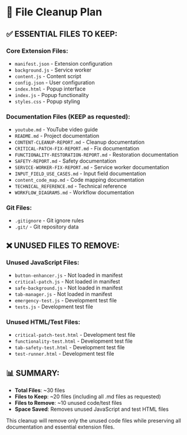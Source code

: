 # 🧹 File Cleanup Plan

## ✅ **ESSENTIAL FILES TO KEEP:**

### Core Extension Files:
- `manifest.json` - Extension configuration
- `background.js` - Service worker
- `content.js` - Content script  
- `config.json` - User configuration
- `index.html` - Popup interface
- `index.js` - Popup functionality
- `styles.css` - Popup styling

### Documentation Files (KEEP as requested):
- `youtube.md` - YouTube video guide
- `README.md` - Project documentation
- `CONTENT-CLEANUP-REPORT.md` - Cleanup documentation
- `CRITICAL-PATCH-FIX-REPORT.md` - Fix documentation
- `FUNCTIONALITY-RESTORATION-REPORT.md` - Restoration documentation
- `SAFETY-REPORT.md` - Safety documentation
- `SERVICE-WORKER-FIX-REPORT.md` - Service worker documentation
- `INPUT_FIELD_USE_CASES.md` - Input field documentation
- `content_code_map.md` - Code mapping documentation
- `TECHNICAL_REFERENCE.md` - Technical reference
- `WORKFLOW_DIAGRAMS.md` - Workflow documentation

### Git Files:
- `.gitignore` - Git ignore rules
- `.git/` - Git repository data

## ❌ **UNUSED FILES TO REMOVE:**

### Unused JavaScript Files:
- `button-enhancer.js` - Not loaded in manifest
- `critical-patch.js` - Not loaded in manifest
- `safe-background.js` - Not loaded in manifest
- `tab-manager.js` - Not loaded in manifest
- `emergency-test.js` - Development test file
- `tests.js` - Development test file

### Unused HTML/Test Files:
- `critical-patch-test.html` - Development test file
- `functionality-test.html` - Development test file
- `tab-safety-test.html` - Development test file
- `test-runner.html` - Development test file

## 📊 **SUMMARY:**
- **Total Files**: ~30 files
- **Files to Keep**: ~20 files (including all .md files as requested)
- **Files to Remove**: ~10 unused code/test files
- **Space Saved**: Removes unused JavaScript and test HTML files

This cleanup will remove only the unused code files while preserving all documentation and essential extension files.
